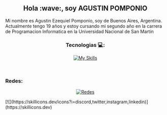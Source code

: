 <h2 align="center">Hola :wave:, soy AGUSTIN POMPONIO</h2>


<p>Mi nombre es Agustin Ezequiel Pomponio, soy de Buenos Aires, Argentina. Actualmente tengo 19 años y estoy cursando mi segundo año en la carrera de Programacion Informatica en la Universidad Nacional de San Martin</p>

<h3 align="center">Tecnologias 💻:</h3>    

<p align="center">
  <a href="https://skillicons.dev">
    <img src="https://skillicons.dev/icons?i=html,css,js,c,cpp,py,arduino,git,github,vscode,linux,windows,ps" alt="My Skills">
  </a>
</p>

<br>

### Redes: 
<p align="center">
  <a href="https://skillicons.dev">
    <img src="https://skillicons.dev/icons?i=discord,twitter,instagram,linkedin" alt="Redes">
  </a>
</p>
[![](https://skillicons.dev/icons?i=discord,twitter,instagram,linkedin)](https://skillicons.dev)
